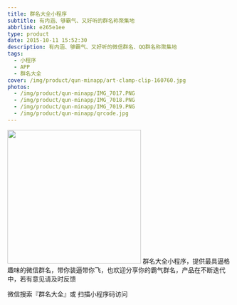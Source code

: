 ```yaml
---
title: 群名大全小程序
subtitle: 有内涵、够霸气、又好听的群名称聚集地
abbrlink: e265e1ee
type: product
date: 2015-10-11 15:52:30
description: 有内涵、够霸气、又好听的微信群名、QQ群名称聚集地
tags:
  - 小程序
  - APP
  - 群名大全
cover: /img/product/qun-minapp/art-clamp-clip-160760.jpg
photos:
  - /img/product/qun-minapp/IMG_7017.PNG
  - /img/product/qun-minapp/IMG_7018.PNG
  - /img/product/qun-minapp/IMG_7019.PNG  
  - /img/product/qun-minapp/qrcode.jpg
---
```


<img src="https://tva1.sinaimg.cn/large/008i3skNgy1gynpdkvd3ij30ku112mz4.jpg" width="300" />
群名大全小程序，提供最具逼格趣味的微信群名，带你装逼带你飞，也欢迎分享你的霸气群名，产品在不断迭代中，若有意见请及时反馈

 微信搜索『群名大全』或 扫描小程序码访问



